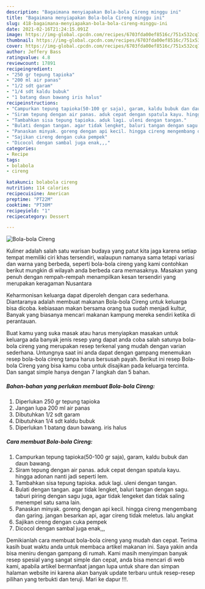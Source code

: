 ```yaml
---
description: "Bagaimana menyiapakan Bola-bola Cireng minggu ini"
title: "Bagaimana menyiapakan Bola-bola Cireng minggu ini"
slug: 418-bagaimana-menyiapakan-bola-bola-cireng-minggu-ini
date: 2021-02-16T21:24:15.091Z
image: https://img-global.cpcdn.com/recipes/6703fda00ef8516c/751x532cq70/bola-bola-cireng-foto-resep-utama.jpg
thumbnail: https://img-global.cpcdn.com/recipes/6703fda00ef8516c/751x532cq70/bola-bola-cireng-foto-resep-utama.jpg
cover: https://img-global.cpcdn.com/recipes/6703fda00ef8516c/751x532cq70/bola-bola-cireng-foto-resep-utama.jpg
author: Jeffery Bass
ratingvalue: 4.8
reviewcount: 17891
recipeingredient:
- "250 gr tepung tapioka"
- "200 ml air panas"
- "1/2 sdt garam"
- "1/4 sdt kaldu bubuk"
- "1 batang daun bawang iris halus"
recipeinstructions:
- "Campurkan tepung tapioka(50-100 gr saja), garam, kaldu bubuk dan daun bawang."
- "Siram tepung dengan air panas. aduk cepat dengan spatula kayu. hingga adonan nanti jadi seperti lem."
- "Tambahkan sisa tepung tapioka. aduk lagi. uleni dengan tangan."
- "Bulati dengan tangan. agar tidak lengket, baluri tangan dengan sagu. taburi piring dengan sagu juga, agar tidak lengeket dan tidak saling menempel satu sama lain."
- "Panaskan minyak. goreng dengan api kecil. hingga cireng mengembang dan garing. jangan besarkan api, agar cireng tidak meletus. lalu angkat"
- "Sajikan cireng dengan cuka pempek"
- "Dicocol dengan sambal juga enak,,,"
categories:
- Recipe
tags:
- bolabola
- cireng

katakunci: bolabola cireng 
nutrition: 114 calories
recipecuisine: American
preptime: "PT22M"
cooktime: "PT30M"
recipeyield: "1"
recipecategory: Dessert

---
```



![Bola-bola Cireng](https://img-global.cpcdn.com/recipes/6703fda00ef8516c/751x532cq70/bola-bola-cireng-foto-resep-utama.jpg)

Kuliner adalah salah satu warisan budaya yang patut kita jaga karena setiap tempat memiliki ciri khas tersendiri, walaupun namanya sama tetapi variasi dan warna yang berbeda, seperti bola-bola cireng yang kami contohkan berikut mungkin di wilayah anda berbeda cara memasaknya. Masakan yang penuh dengan rempah-rempah menampilkan kesan tersendiri yang merupakan keragaman Nusantara

Keharmonisan keluarga dapat diperoleh dengan cara sederhana. Diantaranya adalah membuat makanan Bola-bola Cireng untuk keluarga bisa dicoba. kebiasaan makan bersama orang tua sudah menjadi kultur, Banyak yang biasanya mencari makanan kampung mereka sendiri ketika di perantauan.



Buat kamu yang suka masak atau harus menyiapkan masakan untuk keluarga ada banyak jenis resep yang dapat anda coba salah satunya bola-bola cireng yang merupakan resep terkenal yang mudah dengan varian sederhana. Untungnya saat ini anda dapat dengan gampang menemukan resep bola-bola cireng tanpa harus bersusah payah.
Berikut ini resep Bola-bola Cireng yang bisa kamu coba untuk disajikan pada keluarga tercinta. Dan sangat simple hanya dengan 7 langkah dan 5 bahan.


<!--inarticleads1-->

##### Bahan-bahan yang perlukan membuat Bola-bola Cireng:

1. Diperlukan 250 gr tepung tapioka
1. Jangan lupa 200 ml air panas
1. Dibutuhkan 1/2 sdt garam
1. Dibutuhkan 1/4 sdt kaldu bubuk
1. Diperlukan 1 batang daun bawang. iris halus




<!--inarticleads2-->

##### Cara membuat  Bola-bola Cireng:

1. Campurkan tepung tapioka(50-100 gr saja), garam, kaldu bubuk dan daun bawang.
1. Siram tepung dengan air panas. aduk cepat dengan spatula kayu. hingga adonan nanti jadi seperti lem.
1. Tambahkan sisa tepung tapioka. aduk lagi. uleni dengan tangan.
1. Bulati dengan tangan. agar tidak lengket, baluri tangan dengan sagu. taburi piring dengan sagu juga, agar tidak lengeket dan tidak saling menempel satu sama lain.
1. Panaskan minyak. goreng dengan api kecil. hingga cireng mengembang dan garing. jangan besarkan api, agar cireng tidak meletus. lalu angkat
1. Sajikan cireng dengan cuka pempek
1. Dicocol dengan sambal juga enak,,,




Demikianlah cara membuat bola-bola cireng yang mudah dan cepat. Terima kasih buat waktu anda untuk membaca artikel makanan ini. Saya yakin anda bisa meniru dengan gampang di rumah. Kami masih menyimpan banyak resep spesial yang sangat simple dan cepat, anda bisa mencari di web kami, apabila artikel bermanfaat jangan lupa untuk share dan simpan halaman website ini karena akan banyak update terbaru untuk resep-resep pilihan yang terbukti dan teruji. Mari ke dapur !!!. 
